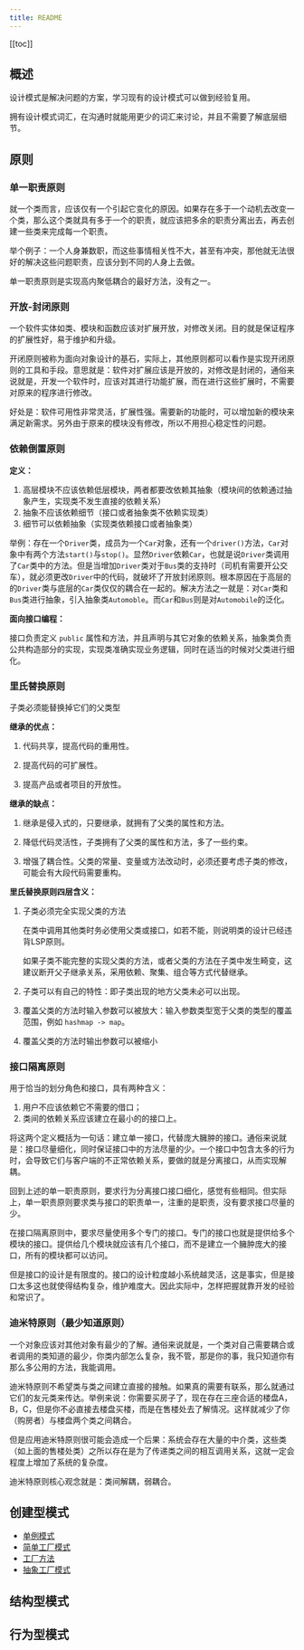 ```yaml
---
title: README
---
```

[[toc]]

## 概述
设计模式是解决问题的方案，学习现有的设计模式可以做到经验复用。

拥有设计模式词汇，在沟通时就能用更少的词汇来讨论，并且不需要了解底层细节。

## 原则
### 单一职责原则
就一个类而言，应该仅有一个引起它变化的原因。如果存在多于一个动机去改变一个类，那么这个类就具有多于一个的职责，就应该把多余的职责分离出去，再去创建一些类来完成每一个职责。

举个例子：一个人身兼数职，而这些事情相关性不大，甚至有冲突，那他就无法很好的解决这些问题职责，应该分到不同的人身上去做。

单一职责原则是实现高内聚低耦合的最好方法，没有之一。

### 开放-封闭原则
一个软件实体如类、模块和函数应该对扩展开放，对修改关闭。目的就是保证程序的扩展性好，易于维护和升级。

开闭原则被称为面向对象设计的基石，实际上，其他原则都可以看作是实现开闭原则的工具和手段。意思就是：软件对扩展应该是开放的，对修改是封闭的，通俗来说就是，开发一个软件时，应该对其进行功能扩展，而在进行这些扩展时，不需要对原来的程序进行修改。

好处是：软件可用性非常灵活，扩展性强。需要新的功能时，可以增加新的模块来满足新需求。另外由于原来的模块没有修改，所以不用担心稳定性的问题。

### 依赖倒置原则
**定义：**
1. 高层模块不应该依赖低层模块，两者都要改依赖其抽象（模块间的依赖通过抽象产生，实现类不发生直接的依赖关系）
2. 抽象不应该依赖细节（接口或者抽象类不依赖实现类）
3. 细节可以依赖抽象（实现类依赖接口或者抽象类）

举例：存在一个`Driver`类，成员为一个`Car`对象，还有一个`driver()`方法，`Car`对象中有两个方法`start()`与`stop()`。显然`Driver`依赖`Car`，也就是说`Driver`类调用了`Car`类中的方法。但是当增加`Driver`类对于`Bus`类的支持时（司机有需要开公交车），就必须更改`Driver`中的代码，就破坏了开放封闭原则。根本原因在于高层的的`Driver`类与底层的`Car`类仅仅的耦合在一起的。解决方法之一就是：对`Car`类和`Bus`类进行抽象，引入抽象类`Automoble`。而`Car`和`Bus`则是对`Automobile`的泛化。

**面向接口编程：**

接口负责定义 `public` 属性和方法，并且声明与其它对象的依赖关系，抽象类负责公共构造部分的实现，实现类准确实现业务逻辑，同时在适当的时候对父类进行细化。

### 里氏替换原则
子类必须能替换掉它们的父类型

**继承的优点：**
1. 代码共享，提高代码的重用性。

2. 提高代码的可扩展性。

3. 提高产品或者项目的开放性。

**继承的缺点：**
1. 继承是侵入式的，只要继承，就拥有了父类的属性和方法。

2. 降低代码灵活性，子类拥有了父类的属性和方法，多了一些约束。

3. 增强了耦合性。父类的常量、变量或方法改动时，必须还要考虑子类的修改，可能会有大段代码需要重构。

**里氏替换原则四层含义：**
1. 子类必须完全实现父类的方法

    在类中调用其他类时务必使用父类或接口，如若不能，则说明类的设计已经违背LSP原则。
    
    如果子类不能完整的实现父类的方法，或者父类的方法在子类中发生畸变，这建议断开父子继承关系，采用依赖、聚集、组合等方式代替继承。
    
2. 子类可以有自己的特性：即子类出现的地方父类未必可以出现。

3. 覆盖父类的方法时输入参数可以被放大：输入参数类型宽于父类的类型的覆盖范围，例如 `hashmap -> map`。

4. 覆盖父类的方法时输出参数可以被缩小

### 接口隔离原则
用于恰当的划分角色和接口，具有两种含义：
1. 用户不应该依赖它不需要的借口；
2. 类间的依赖关系应该建立在最小的的接口上。

将这两个定义概括为一句话：建立单一接口，代替庞大臃肿的接口。通俗来说就是：接口尽量细化，同时保证接口中的方法尽量的少。一个接口中包含太多的行为时，会导致它们与客户端的不正常依赖关系，要做的就是分离接口，从而实现解耦。

回到上述的单一职责原则，要求行为分离接口接口细化，感觉有些相同。但实际上，单一职责原则要求类与接口的职责单一，注重的是职责，没有要求接口尽量的少。

在接口隔离原则中，要求尽量使用多个专门的接口。专门的接口也就是提供给多个模块的接口。提供给几个模块就应该有几个接口，而不是建立一个臃肿庞大的接口，所有的模块都可以访问。

但是接口的设计是有限度的。接口的设计粒度越小系统越灵活，这是事实，但是接口太多这也就使得结构复杂，维护难度大。因此实际中，怎样把握就靠开发的经验和常识了。

### 迪米特原则（最少知道原则）
一个对象应该对其他对象有最少的了解。通俗来说就是，一个类对自己需要耦合或者调用的类知道的最少，你类内部怎么复杂，我不管，那是你的事，我只知道你有那么多公用的方法，我能调用。

迪米特原则不希望类与类之间建立直接的接触。如果真的需要有联系，那么就通过它们的友元类来传达。举例来说：你需要买房子了，现在存在三座合适的楼盘A，B，C，但是你不必直接去楼盘买楼，而是在售楼处去了解情况。这样就减少了你（购房者）与楼盘两个类之间耦合。

但是应用迪米特原则很可能会造成一个后果：系统会存在大量的中介类，这些类（如上面的售楼处类）之所以存在是为了传递类之间的相互调用关系，这就一定会程度上增加了系统的复杂度。

迪米特原则核心观念就是：类间解耦，弱耦合。


## 创建型模式
- [单例模式](https://www.rxwcv.cn/algorithm/design_pattem/creative.html#单例模式)
- [简单工厂模式](https://www.rxwcv.cn/algorithm/design_pattem/creative.html#简单工厂模式)
- [工厂方法](https://www.rxwcv.cn/algorithm/design_pattem/creative.html#工厂方法)
- [抽象工厂模式](https://www.rxwcv.cn/algorithm/design_pattem/creative.html#抽象工厂模式)


## 结构型模式

## 行为型模式